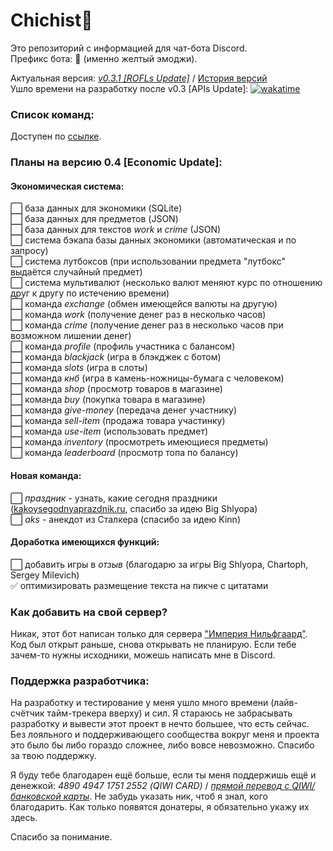 # Chichist🤙

Это репозиторий с информацией для чат-бота Discord.  
Префикс бота: 🤙 (именно желтый эмоджи).  

Актуальная версия: *[v0.3.1 [ROFLs Update]](https://github.com/Sux0Phone/Chichist/wiki/%D0%98%D1%81%D1%82%D0%BE%D1%80%D0%B8%D1%8F-%D0%B2%D0%B5%D1%80%D1%81%D0%B8%D0%B9#v031-rofls-update)* / [История версий](https://github.com/Sux0Phone/Chichist/wiki/%D0%98%D1%81%D1%82%D0%BE%D1%80%D0%B8%D1%8F-%D0%B2%D0%B5%D1%80%D1%81%D0%B8%D0%B9)  
Ушло времени на разработку после v0.3 [APIs Update]: [![wakatime](https://wakatime.com/badge/github/Sux0Phone/Chichist.svg)](https://wakatime.com/badge/github/Sux0Phone/Chichist)    

### Список команд:  
Доступен по [ссылке](https://github.com/Sux0Phone/Chichist/wiki/%D0%A1%D0%BF%D0%B8%D1%81%D0%BE%D0%BA-%D0%BA%D0%BE%D0%BC%D0%B0%D0%BD%D0%B4).  
  
### Планы на версию 0.4 [Economic Update]:  
#### Экономическая система:
⬜ база данных для экономики (SQLite)  
⬜ база данных для предметов (JSON)  
⬜ база данных для текстов *work* и *crime* (JSON)  
⬜ система бэкапа базы данных экономики (автоматическая и по запросу)  
⬜ система лутбоксов (при использовании предмета "лутбокс" выдаётся случайный предмет)  
⬜ система мультивалют (несколько валют меняют курс по отношению друг к другу по истечению времени)  
⬜ команда *exchange* (обмен имеющейся валюты на другую)  
⬜ команда *work* (получение денег раз в несколько часов)  
⬜ команда *crime* (получение денег раз в несколько часов при возможном лишении денег)  
⬜ команда *profile* (профиль участника с балансом)  
⬜ команда *blackjack* (игра в блэкджек с ботом)  
⬜ команда *slots* (игра в слоты)  
⬜ команда *кнб* (игра в камень-ножницы-бумага с человеком)  
⬜ команда *shop* (просмотр товаров в магазине)  
⬜ команда *buy* (покупка товара в магазине)    
⬜ команда *give-money* (передача денег участнику)  
⬜ команда *sell-item* (продажа товара участинку)  
⬜ команда *use-item* (использовать предмет)  
⬜ команда *inventory* (просмотреть имеющиеся предметы)  
⬜ команда *leaderboard* (просмотр топа по балансу)  

#### Новая команда:
⬜ *праздник* - узнать, какие сегодня праздники ([kakoysegodnyaprazdnik.ru](https://kakoysegodnyaprazdnik.ru), спасибо за идею Big Shlyopa)  
⬜ *aks* - анекдот из Сталкера (спасибо за идею Kinn)  

#### Доработка имеющихся функций:
⬜ добавить игры в *отзыв* (благодарю за игры Big Shlyopa, Chartoph, Sergey Milevich)  
✅ оптимизировать размещение текста на пикче с цитатами  

### Как добавить на свой сервер?  
Никак, этот бот написан только для сервера ["Империя Нильфгаард"](https://discord.gg/j7tcE67). Код был открыт раньше, снова открывать не планирую. Если тебе зачем-то нужны исходники, можешь написать мне в Discord.

### Поддержка разработчика:
На разработку и тестирование у меня ушло много времени (лайв-счётчик тайм-трекера вверху) и сил. Я стараюсь не забрасывать разработку и вывести этот проект в нечто большее, что есть сейчас. Без лояльного и поддерживающего сообщества вокруг меня и проекта это было бы либо гораздо сложнее, либо вовсе невозможно. Спасибо за твою поддержку.   

Я буду тебе благодарен ещё больше, если ты меня поддержишь ещё и денежкой: *4890 4947 1751 2552 (QIWI CARD)* / *[прямой перевод с QIWI/банковской карты](https://qiwi.com/n/SHATC601)*. Не забудь указать ник, чтоб я знал, кого благодарить. Как только появятся донатеры, я обязательно укажу их здесь.  

Спасибо за понимание.
